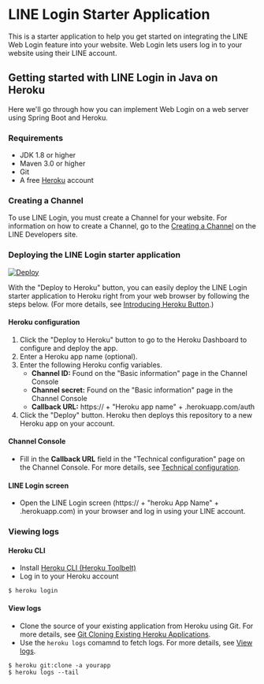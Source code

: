 # LINE Login Starter Application
This is a starter application to help you get started on integrating the LINE Web Login feature into your website. Web Login lets users log in to your website using their LINE account. 

## Getting started with LINE Login in Java on Heroku
Here we'll go through how you can implement Web Login on a web server using Spring Boot and Heroku.

### Requirements

 - JDK 1.8 or higher
 - Maven 3.0 or higher
 - Git
 - A free [Heroku](https://dashboard.heroku.com/) account

### Creating a Channel

To use LINE Login, you must create a Channel for your website. For information on how to create a Channel, go to the [Creating a Channel](https://developers.line.me/web-api/channel-registration) on the LINE Developers site.   

### Deploying the LINE Login starter application

[![Deploy](https://www.herokucdn.com/deploy/button.svg)](https://heroku.com/deploy)

With the "Deploy to Heroku" button, you can easily deploy the LINE Login starter application to Heroku right from your web browser by following the steps below. (For more details, see [Introducing Heroku Button](https://blog.heroku.com/archives/2014/8/7/heroku-button).)

#### Heroku configuration

1. Click the "Deploy to Heroku" button to go to the Heroku Dashboard to configure and deploy the app.
2. Enter a Heroku app name (optional).
3. Enter the following Heroku config variables.
    - **Channel ID:** Found on the "Basic information" page in the Channel Console
    - **Channel secret:** Found on the "Basic information" page in the Channel Console
    - **Callback URL:** https:// + "Heroku app name" + .herokuapp.com/auth
4. Click the "Deploy" button. Heroku then deploys this repository to a new Heroku app on your account.

#### Channel Console

- Fill in the **Callback URL** field in the "Technical configuration" page on the Channel Console. For more details, see [Technical configuration](https://developers.line.me/web-api/technical-configuration).

#### LINE Login screen

- Open the LINE Login screen (https:// + "heroku App Name" + .herokuapp.com) in your browser and log in using your LINE account.

### Viewing logs

#### Heroku CLI
- Install [Heroku CLI (Heroku Toolbelt)](https://devcenter.heroku.com/articles/heroku-cli#download-and-install)
- Log in to your Heroku account
```
$ heroku login
```

#### View logs
- Clone the source of your existing application from Heroku using Git. For more details, see [Git Cloning Existing Heroku Applications](https://devcenter.heroku.com/articles/git-clone-heroku-app).
- Use the `heroku logs` comamnd to fetch logs. For more details, see [View logs](https://devcenter.heroku.com/articles/logging#view-logs).

 ```
$ heroku git:clone -a yourapp 
$ heroku logs --tail
```
